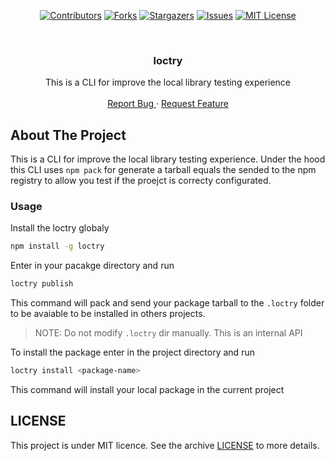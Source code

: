 <div align="center">

  [![Contributors][contributors-shield]][contributors-url]
  [![Forks][forks-shield]][forks-url]
  [![Stargazers][stars-shield]][stars-url]
  [![Issues][issues-shield]][issues-url]
  [![MIT License][license-shield]][license-url]
</div>

<br />
<p align="center">
  <h3 align="center">loctry</h3>

  <p align="center">
    This is a CLI for improve the local library testing experience
    <br />
    <br />
    <a href="https://github.com/edumudu/loctry/issues">
      Report Bug
    </a>
    ·
    <a href="https://github.com/edumudu/loctry/issues">
      Request Feature
    </a>
  </p>
</p>

## About The Project

This is a CLI for improve the local library testing experience. Under the hood this CLI uses `npm pack` for generate a tarball equals the sended to the npm registry to allow you test if the proejct is correcty configurated.

### Usage

Install the loctry globaly
```bash
npm install -g loctry
```

Enter in your pacakge directory and run
```bash
loctry publish
```

This command will pack and send your package tarball to the `.loctry` folder to be avaiable to be installed in others projects. 

> NOTE: Do not modify `.loctry` dir manually. This is an internal API

To install the package enter in the project directory and run
```bash
loctry install <package-name>
```

This command will install your local package in the current project

## LICENSE

This project is under MIT licence. See the archive [LICENSE](LICENSE) to more details.

<!-- MARKDOWN LINKS & IMAGES -->
<!-- https://www.markdownguide.org/basic-syntax/#reference-style-links -->
[contributors-shield]: https://img.shields.io/github/contributors/edumudu/loctry?style=flat-square
[contributors-url]: https://github.com/edumudu/loctry/graphs/contributors

[forks-shield]: https://img.shields.io/github/forks/edumudu/loctry?style=flat-square
[forks-url]: https://github.com/edumudu/loctry/network/members

[stars-shield]: https://img.shields.io/github/stars/edumudu/loctry?style=flat-square
[stars-url]: https://github.com/edumudu/loctry/stargazers

[issues-shield]: https://img.shields.io/github/issues-raw/edumudu/loctry?style=flat-square
[issues-url]: https://github.com/edumudu/loctry/issues

[license-shield]: https://img.shields.io/github/license/edumudu/loctry?style=flat-square
[license-url]: https://github.com/edumudu/loctry/blob/master/LICENSE
